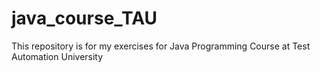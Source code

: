 # java_course_TAU
This repository is for my exercises for Java Programming Course at Test Automation University 

